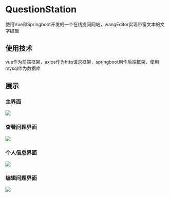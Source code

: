 # QuestionStation
使用Vue和Springboot开发的一个在线提问网站，wangEditor实现带富文本的文字编辑

## 使用技术

vue作为前端框架，axios作为http请求框架，springboot用作后端框架，使用mysql作为数据库

## 展示

### 主界面

![](https://images.cnblogs.com/cnblogs_com/Rasang/1337300/o_210617023910Snipaste_2021-06-17_10-37-44.png)

### 查看问题界面

![](https://images.cnblogs.com/cnblogs_com/Rasang/1337300/o_210617023916Snipaste_2021-06-17_10-38-04.png)

### 个人信息界面

![](https://images.cnblogs.com/cnblogs_com/Rasang/1337300/o_210617023921Snipaste_2021-06-17_10-38-36.png)

### 编辑问题界面

![](https://images.cnblogs.com/cnblogs_com/Rasang/1337300/o_210617023926Snipaste_2021-06-17_10-38-47.png)